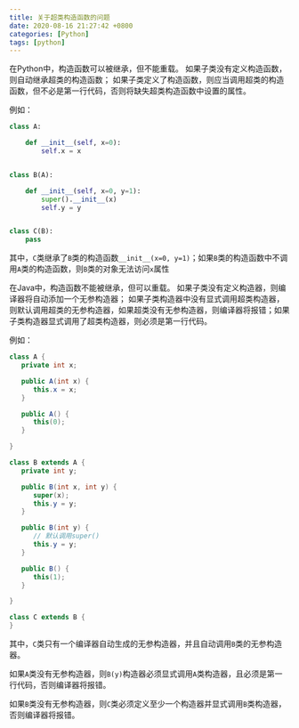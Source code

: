 ```yaml
---
title: 关于超类构造函数的问题
date: 2020-08-16 21:27:42 +0800
categories: [Python]
tags: [python]
---
```

在Python中，构造函数可以被继承，但不能重载。 如果子类没有定义构造函数，则自动继承超类的构造函数； 如果子类定义了构造函数，则应当调用超类的构造函数，但不必是第一行代码，否则将缺失超类构造函数中设置的属性。

例如：

```python
class A:

    def __init__(self, x=0):
        self.x = x


class B(A):

    def __init__(self, x=0, y=1):
        super().__init__(x)
        self.y = y


class C(B):
    pass
```

其中，`C`类继承了`B`类的构造函数`__init__(x=0, y=1)`；如果`B`类的构造函数中不调用`A`类的构造函数，则`B`类的对象无法访问`x`属性

在Java中，构造函数不能被继承，但可以重载。 如果子类没有定义构造器，则编译器将自动添加一个无参构造器； 如果子类构造器中没有显式调用超类构造器，则默认调用超类的无参构造器，如果超类没有无参构造器，则编译器将报错；如果子类构造器显式调用了超类构造器，则必须是第一行代码。

例如：

```java
class A {
   private int x;

   public A(int x) {
      this.x = x;
   }

   public A() {
      this(0);
   }

}

class B extends A {
   private int y;

   public B(int x, int y) {
      super(x);
      this.y = y;
   }

   public B(int y) {
      // 默认调用super()
      this.y = y;
   }

   public B() {
      this(1);
   }

}

class C extends B {
} 
```

其中，`C`类只有一个编译器自动生成的无参构造器，并且自动调用`B`类的无参构造器。

如果`A`类没有无参构造器，则`B(y)`构造器必须显式调用`A`类构造器，且必须是第一行代码，否则编译器将报错。

如果`B`类没有无参构造器，则`C`类必须定义至少一个构造器并显式调用`B`类构造器，否则编译器将报错。
